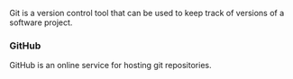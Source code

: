 

Git is a version control tool that can be used to keep track of versions of a software project.

### GitHub

GitHub is an online service for hosting git repositories.
